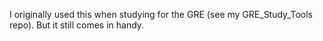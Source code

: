 I originally used this when studying for the GRE (see my GRE_Study_Tools repo). But it still comes in handy. 
